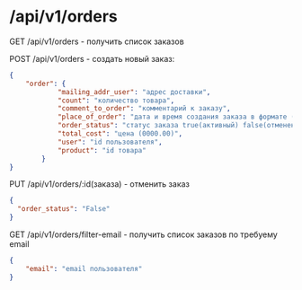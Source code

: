 # /api/v1/orders
GET /api/v1/orders - получить список заказов

POST /api/v1/orders - создать новый заказ:
```json
{
	"order": {
            "mailing_addr_user": "адрес доставки",
            "count": "количество товара",
            "comment_to_order": "комментарий к заказу",
            "place_of_order": "дата и время создания заказа в формате (2019-10-13T12:09:39.970364Z)",
            "order_status": "статус заказа true(активный) false(отмененый)",
            "total_cost": "цена (0000.00)",
            "user": "id пользователя",
            "product": "id товара"
        }
}
```
PUT /api/v1/orders/:id(заказа) - отменить заказ
```json
{
  "order_status": "False"
}
```
GET /api/v1/orders/filter-email - получить список заказов по требуему email
```json
{
	"email": "email пользователя"
}
```
